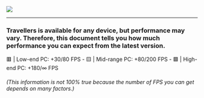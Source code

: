 ![](https://raw.githubusercontent.com/TravellersModpack/Travellers/main/Performance_Banner.png)

------------
### Travellers is available for any device, but performance may vary. Therefore, this document tells you how much performance you can expect from the latest version.

🟥 | Low-end PC: +30/80 FPS - 🟨 | Mid-range PC: +80/200 FPS - 🟩 | High-end PC: +180/∞ FPS
###### (This information is not 100% true because the number of FPS you can get depends on many factors.)
